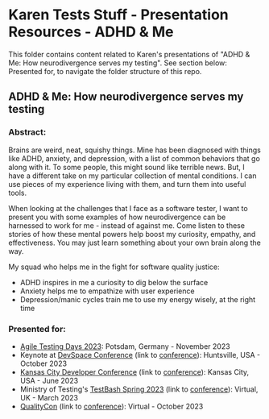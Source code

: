 # Karen Tests Stuff - Presentation Resources - ADHD & Me

This folder contains content related to Karen's presentations of "ADHD & Me: How neurodivergence serves my testing". See section below: Presented for, to navigate the folder structure of this repo.

## ADHD & Me: How neurodivergence serves my testing

### Abstract:

Brains are weird, neat, squishy things. Mine has been diagnosed with things like ADHD, anxiety, and depression, with a list of common behaviors that go along with it. To some people, this might sound like terrible news. But, I have a different take on my particular collection of mental conditions. I can use pieces of my experience living with them, and turn them into useful tools.

When looking at the challenges that I face as a software tester, I want to present you with some examples of how neurodivergence can be harnessed to work for me - instead of against me. Come listen to these stories of how these mental powers help boost my curiosity, empathy, and effectiveness. You may just learn something about your own brain along the way.

My squad who helps me in the fight for software quality justice:

- ADHD inspires in me a curiosity to dig below the surface
- Anxiety helps me to empathize with user experience
- Depression/manic cycles train me to use my energy wisely, at the right time

### Presented for:

- [Agile Testing Days 2023](https://github.com/KarenTestsStuff/PresentationResources/blob/main/ADHD_%26_Me/Agile_Testing_Days_2023/README.md): Potsdam, Germany - November 2023
- Keynote at [DevSpace Conference](https://github.com/KarenTestsStuff/PresentationResources/blob/main/ADHD_%26_Me/DevSpace_Conference_2023/README.md) (link to [conference](https://www.devspaceconf.com/)): Huntsville, USA - October 2023
- [Kansas City Developer Conference](https://github.com/KarenTestsStuff/PresentationResources/blob/main/ADHD_%26_Me/Kansas_City_Developer_Conference_2023/README.md) (link to [conference](https://www.kcdc.info/)): Kansas City, USA - June 2023
- Ministry of Testing's [TestBash Spring 2023](https://github.com/KarenTestsStuff/PresentationResources/blob/main/ADHD_%26_Me/TestBash_Spring_2023/README.md) (link to [conference](https://www.ministryoftesting.com/events/testbash-spring-2023)): Virtual, UK - March 2023
- [QualityCon](https://github.com/KarenTestsStuff/PresentationResources/blob/main/ADHD_%26_Me/QualityCon_2023/README.md) (link to [conference](https://qualitycon.tech/)): Virtual - October 2023
